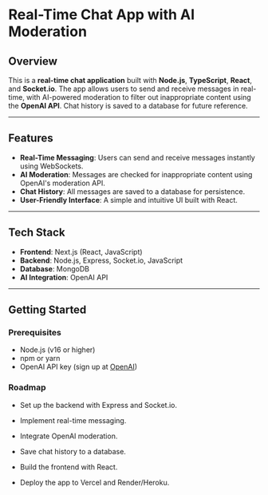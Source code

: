 # Real-Time Chat App with AI Moderation

## Overview
This is a **real-time chat application** built with **Node.js**, **TypeScript**, **React**, and **Socket.io**. The app allows users to send and receive messages in real-time, with AI-powered moderation to filter out inappropriate content using the **OpenAI API**. Chat history is saved to a database for future reference.

---

## Features
- **Real-Time Messaging**: Users can send and receive messages instantly using WebSockets.
- **AI Moderation**: Messages are checked for inappropriate content using OpenAI's moderation API.
- **Chat History**: All messages are saved to a database for persistence.
- **User-Friendly Interface**: A simple and intuitive UI built with React.

---

## Tech Stack
- **Frontend**: Next.js (React, JavaScript)
- **Backend**: Node.js, Express, Socket.io, JavaScript
- **Database**: MongoDB
- **AI Integration**: OpenAI API
---

## Getting Started

### Prerequisites
- Node.js (v16 or higher)
- npm or yarn
- OpenAI API key (sign up at [OpenAI](https://openai.com/api/))

### Roadmap
- Set up the backend with Express and Socket.io.

- Implement real-time messaging.

- Integrate OpenAI moderation.

- Save chat history to a database.

- Build the frontend with React.

- Deploy the app to Vercel and Render/Heroku.

